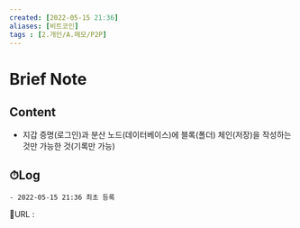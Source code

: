 ```yaml
---
created: [2022-05-15 21:36]
aliases: [비트코인]
tags : [2.개인/A.메모/P2P]
---
```


# Brief Note
## Content
- 지갑 증명(로그인)과 분산 노드(데이터베이스)에 블록(폴더) 체인(저장)을 작성하는 것만 가능한 것(기록만 가능)

## ⏱Log
	- 2022-05-15 21:36 최초 등록


📙URL :